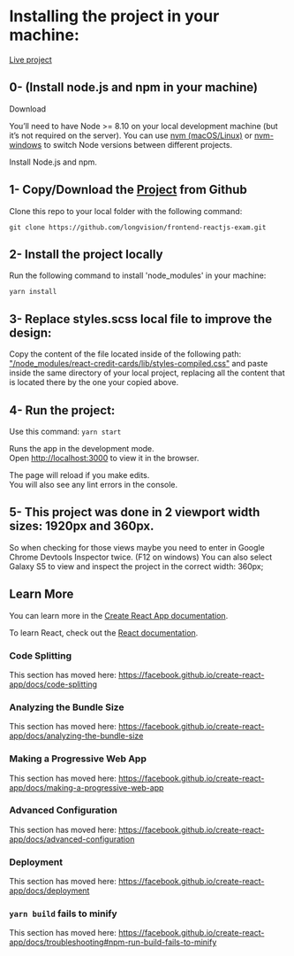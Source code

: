 # Installing the project in your machine:

[Live project](https://longvision.github.io/frontend-reactjs-exam/)

## 0- (Install node.js and npm in your machine)

Download

You’ll need to have Node >= 8.10 on your local development machine (but it’s not required on the server). You can use [nvm (macOS/Linux)](https://github.com/nvm-sh/nvm#installation) or [nvm-windows](https://github.com/coreybutler/nvm-windows#node-version-manager-nvm-for-windows) to switch Node versions between different projects.

Install Node.js and npm.

## 1- Copy/Download the [Project](https://github.com/longvision/frontend-reactjs-exam) from Github

Clone this repo to your local folder with the following command:

`git clone https://github.com/longvision/frontend-reactjs-exam.git`

## 2- Install the project locally

Run the following command to install 'node_modules' in your machine:

`yarn install`

## 3- Replace styles.scss local file to improve the design:

Copy the content of the file located inside of the following path: ["/node_modules/react-credit-cards/lib/styles-compiled.css"](https://github.com/longvision/frontend-reactjs-exam/blob/master/node_modules/react-credit-cards/lib/styles-compiled.css) and paste inside the same directory of your local project, replacing all the content that is located there by the one your copied above.

## 4- Run the project:

Use this command:
`yarn start`

Runs the app in the development mode.<br />
Open [http://localhost:3000](http://localhost:3000) to view it in the browser.

The page will reload if you make edits.<br />
You will also see any lint errors in the console.

## 5- This project was done in 2 viewport width sizes: 1920px and 360px.

So when checking for those views maybe you need to enter in Google Chrome Devtools Inspector twice. (F12 on windows)
You can also select Galaxy S5 to view and inspect the project in the correct width: 360px;

## Learn More

You can learn more in the [Create React App documentation](https://facebook.github.io/create-react-app/docs/getting-started).

To learn React, check out the [React documentation](https://reactjs.org/).

### Code Splitting

This section has moved here: https://facebook.github.io/create-react-app/docs/code-splitting

### Analyzing the Bundle Size

This section has moved here: https://facebook.github.io/create-react-app/docs/analyzing-the-bundle-size

### Making a Progressive Web App

This section has moved here: https://facebook.github.io/create-react-app/docs/making-a-progressive-web-app

### Advanced Configuration

This section has moved here: https://facebook.github.io/create-react-app/docs/advanced-configuration

### Deployment

This section has moved here: https://facebook.github.io/create-react-app/docs/deployment

### `yarn build` fails to minify

This section has moved here: https://facebook.github.io/create-react-app/docs/troubleshooting#npm-run-build-fails-to-minify

```

```

